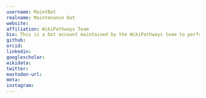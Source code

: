```yaml
---
username: MaintBot
realname: Maintenance bot
website: 
affiliation: WikiPathways Team
bio: This is a bot account maintained by the WikiPathways team to perform routine updates and corrections to pathway content.
github: 
orcid: 
linkedin: 
googlescholar: 
wikidata: 
twitter: 
mastodon-url: 
meta:
instagram:
---
```

